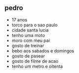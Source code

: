 ## pedro

- 17 anos
- torco para o sao paulo
- cidade santa lucia
- tenho uma moto
- moro com meu pai
- gosto de treinar
- bebo aos sabados e domingos
- gosto de pasear
- gosto de filme de acao
- tenho um metro e oitenta
